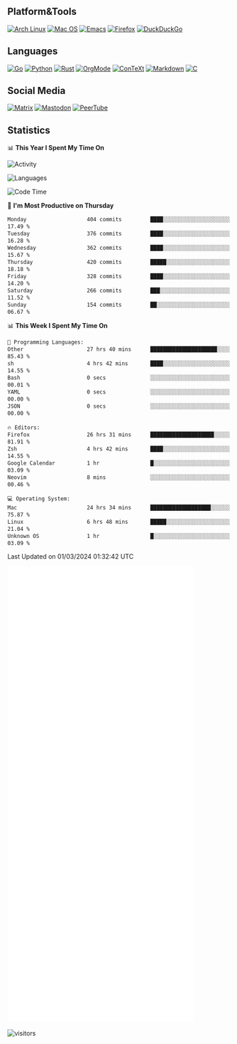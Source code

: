 ## Platform&Tools

[![Arch Linux](https://img.shields.io/badge/ArchLinux-1793D1?logo=arch-linux&logoColor=fff&style=flat-square)](https://archlinux.org/)
[![Mac OS](https://img.shields.io/badge/MacOS-000000?style=flat-square&logo=macos&logoColor=F0F0F0)](https://www.apple.com/macos/)
[![Emacs](https://img.shields.io/badge/Emacs-%237F5AB6.svg?&style=flat-square&logo=gnu-emacs&logoColor=white)](https://www.gnu.org/software/emacs/)
[![Firefox](https://img.shields.io/badge/Firefox-FF7139?style=flat-square&logo=Firefox-Browser&logoColor=white)](https://firefox.com/)
[![DuckDuckGo](https://img.shields.io/badge/DuckDuckGo-DE5833?style=flat-square&logo=DuckDuckGo&logoColor=white)](https://duckduckgo.com/)

## Languages

[![Go](https://img.shields.io/badge/Golang-%2300ADD8.svg?style=flat-square&logo=go&logoColor=white)](https://golang.org/)
[![Python](https://img.shields.io/badge/Python-3670A0?style=flat-square&logo=python&logoColor=ffdd54)](https://www.python.org/)
[![Rust](https://img.shields.io/badge/Rust-%23000000.svg?style=flat-square&logo=rust&logoColor=white)](https://www.rust-lang.org/)
[![OrgMode](https://img.shields.io/badge/OrgMode-%23000000.svg?style=flat-square&logo=org&logoColor=white)](https://orgmode.org/)
[![ConTeXt](https://img.shields.io/badge/ConTeXt-%23008080.svg?style=flat-square&logo=latex&logoColor=white)](https://contextgarden.net/)
[![Markdown](https://img.shields.io/badge/MarkDown-%23000000.svg?style=flat-square&logo=markdown&logoColor=white)](https://daringfireball.net/projects/markdown/)
[![C](https://img.shields.io/badge/C-%2300599C.svg?style=flat-square&logo=c&logoColor=white)](https://www.iso.org/standard/74528.html)

## Social Media
<!--[![Telegram](https://img.shields.io/badge/SteamedFish-2CA5E0?style=social&logo=telegram&logoColor=white)](https://t.me/SteamedFish)-->

[![Matrix](https://img.shields.io/badge/SteamedFish-2CA5E0?style=social&logo=matrix&logoColor=black)](https://matrix.to/#/@i:steamedfish.org)
[![Mastodon](https://img.shields.io/mastodon/follow/109596467238113271?domain=https%3A%2F%2Fmastodon.steamedfish.org%2F&style=social)](https://steamedfish.org/@SteamedFish)
[![PeerTube](https://img.shields.io/badge/PeerTube-23000000.svg?logo=peertube&style=social)](https://peertube.steamedfish.org/)

## Statistics


📊 **This Year I Spent My Time On** 

![Activity](https://wakatime.com/share/@SteamedFish/7529f30a-f1b7-40a4-8d09-e6d855cb7a13.png)

![Languages](https://wakatime.com/share/@SteamedFish/1c5e5366-0e9e-40d8-ac85-d630f61b69c6.svg)

<!--START_SECTION:waka-->
![Code Time](http://img.shields.io/badge/Code%20Time-3%2C643%20hrs%2035%20mins-blue)

📅 **I'm Most Productive on Thursday** 

```text
Monday                   404 commits         ████░░░░░░░░░░░░░░░░░░░░░   17.49 % 
Tuesday                  376 commits         ████░░░░░░░░░░░░░░░░░░░░░   16.28 % 
Wednesday                362 commits         ████░░░░░░░░░░░░░░░░░░░░░   15.67 % 
Thursday                 420 commits         █████░░░░░░░░░░░░░░░░░░░░   18.18 % 
Friday                   328 commits         ████░░░░░░░░░░░░░░░░░░░░░   14.20 % 
Saturday                 266 commits         ███░░░░░░░░░░░░░░░░░░░░░░   11.52 % 
Sunday                   154 commits         ██░░░░░░░░░░░░░░░░░░░░░░░   06.67 % 
```


📊 **This Week I Spent My Time On** 

```text
💬 Programming Languages: 
Other                    27 hrs 40 mins      █████████████████████░░░░   85.43 % 
sh                       4 hrs 42 mins       ████░░░░░░░░░░░░░░░░░░░░░   14.55 % 
Bash                     0 secs              ░░░░░░░░░░░░░░░░░░░░░░░░░   00.01 % 
YAML                     0 secs              ░░░░░░░░░░░░░░░░░░░░░░░░░   00.00 % 
JSON                     0 secs              ░░░░░░░░░░░░░░░░░░░░░░░░░   00.00 % 

🔥 Editors: 
Firefox                  26 hrs 31 mins      ████████████████████░░░░░   81.91 % 
Zsh                      4 hrs 42 mins       ████░░░░░░░░░░░░░░░░░░░░░   14.55 % 
Google Calendar          1 hr                █░░░░░░░░░░░░░░░░░░░░░░░░   03.09 % 
Neovim                   8 mins              ░░░░░░░░░░░░░░░░░░░░░░░░░   00.46 % 

💻 Operating System: 
Mac                      24 hrs 34 mins      ███████████████████░░░░░░   75.87 % 
Linux                    6 hrs 48 mins       █████░░░░░░░░░░░░░░░░░░░░   21.04 % 
Unknown OS               1 hr                █░░░░░░░░░░░░░░░░░░░░░░░░   03.09 % 
```


 Last Updated on 01/03/2024 01:32:42 UTC
<!--END_SECTION:waka-->


![Metrics](https://github.com/SteamedFish/SteamedFish/blob/master/github-metrics.svg)


![visitors](https://visitor-badge.laobi.icu/badge?page_id=SteamedFish.SteamedFish)
